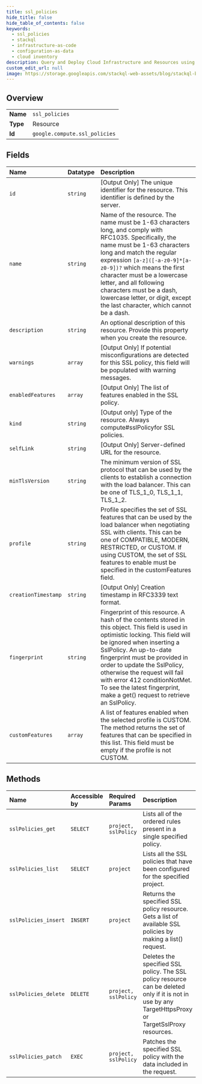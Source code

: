 ```yaml
---
title: ssl_policies
hide_title: false
hide_table_of_contents: false
keywords:
  - ssl_policies
  - stackql
  - infrastructure-as-code
  - configuration-as-data
  - cloud inventory
description: Query and Deploy Cloud Infrastructure and Resources using SQL
custom_edit_url: null
image: https://storage.googleapis.com/stackql-web-assets/blog/stackql-blog-post-featured-image.png
---
```

  
    

## Overview
<table><tbody>
<tr><td><b>Name</b></td><td><code>ssl_policies</code></td></tr>
<tr><td><b>Type</b></td><td>Resource</td></tr>
<tr><td><b>Id</b></td><td><code>google.compute.ssl_policies</code></td></tr>
</tbody></table>

## Fields
| Name | Datatype | Description |
|:-----|:---------|:------------|
| `id` | `string` | [Output Only] The unique identifier for the resource. This identifier is defined by the server. |
| `name` | `string` | Name of the resource. The name must be 1-63 characters long, and comply with RFC1035. Specifically, the name must be 1-63 characters long and match the regular expression `[a-z]([-a-z0-9]*[a-z0-9])?` which means the first character must be a lowercase letter, and all following characters must be a dash, lowercase letter, or digit, except the last character, which cannot be a dash. |
| `description` | `string` | An optional description of this resource. Provide this property when you create the resource. |
| `warnings` | `array` | [Output Only] If potential misconfigurations are detected for this SSL policy, this field will be populated with warning messages. |
| `enabledFeatures` | `array` | [Output Only] The list of features enabled in the SSL policy. |
| `kind` | `string` | [Output only] Type of the resource. Always compute#sslPolicyfor SSL policies. |
| `selfLink` | `string` | [Output Only] Server-defined URL for the resource. |
| `minTlsVersion` | `string` | The minimum version of SSL protocol that can be used by the clients to establish a connection with the load balancer. This can be one of TLS_1_0, TLS_1_1, TLS_1_2. |
| `profile` | `string` | Profile specifies the set of SSL features that can be used by the load balancer when negotiating SSL with clients. This can be one of COMPATIBLE, MODERN, RESTRICTED, or CUSTOM. If using CUSTOM, the set of SSL features to enable must be specified in the customFeatures field. |
| `creationTimestamp` | `string` | [Output Only] Creation timestamp in RFC3339 text format. |
| `fingerprint` | `string` | Fingerprint of this resource. A hash of the contents stored in this object. This field is used in optimistic locking. This field will be ignored when inserting a SslPolicy. An up-to-date fingerprint must be provided in order to update the SslPolicy, otherwise the request will fail with error 412 conditionNotMet. To see the latest fingerprint, make a get() request to retrieve an SslPolicy. |
| `customFeatures` | `array` | A list of features enabled when the selected profile is CUSTOM. The method returns the set of features that can be specified in this list. This field must be empty if the profile is not CUSTOM. |
## Methods
| Name | Accessible by | Required Params | Description |
|:-----|:--------------|:----------------|:------------|
| `sslPolicies_get` | `SELECT` | `project, sslPolicy` | Lists all of the ordered rules present in a single specified policy. |
| `sslPolicies_list` | `SELECT` | `project` | Lists all the SSL policies that have been configured for the specified project. |
| `sslPolicies_insert` | `INSERT` | `project` | Returns the specified SSL policy resource. Gets a list of available SSL policies by making a list() request. |
| `sslPolicies_delete` | `DELETE` | `project, sslPolicy` | Deletes the specified SSL policy. The SSL policy resource can be deleted only if it is not in use by any TargetHttpsProxy or TargetSslProxy resources. |
| `sslPolicies_patch` | `EXEC` | `project, sslPolicy` | Patches the specified SSL policy with the data included in the request. |
